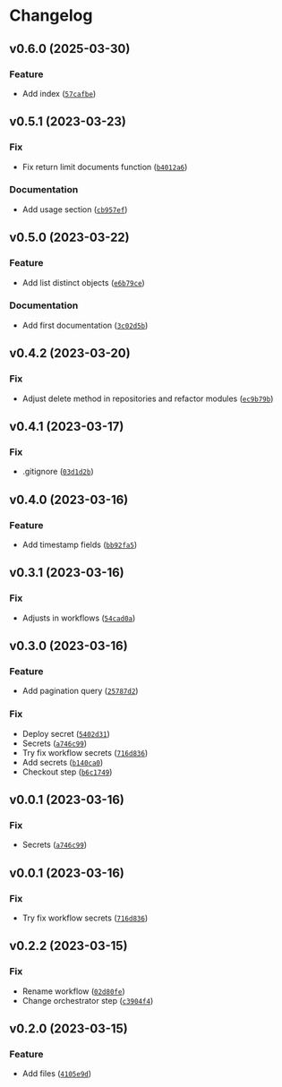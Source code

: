# Changelog

<!--next-version-placeholder-->

## v0.6.0 (2025-03-30)

### Feature

* Add index ([`57cafbe`](https://github.com/Ramon5/mongorepository/commit/57cafbe825377a7b7a89d4e96d8aedb9ded803c3))

## v0.5.1 (2023-03-23)
### Fix
* Fix return limit documents function ([`b4012a6`](https://github.com/Ramon5/mongorepository/commit/b4012a6b0ef4c6a7ce63c9191fea1c53239416e5))

### Documentation
* Add usage section ([`cb957ef`](https://github.com/Ramon5/mongorepository/commit/cb957ef0e1b27eec55438c58caafece9fe22e9df))

## v0.5.0 (2023-03-22)
### Feature
* Add list distinct objects ([`e6b79ce`](https://github.com/Ramon5/mongorepository/commit/e6b79ce4c3d27a0dd2e1f8f94def3e27351106ac))

### Documentation
* Add first documentation ([`3c02d5b`](https://github.com/Ramon5/mongorepository/commit/3c02d5b9055412f3605d62d6dca188074bce39dd))

## v0.4.2 (2023-03-20)
### Fix
* Adjust delete method in repositories and refactor modules ([`ec9b79b`](https://github.com/Ramon5/mongorepository/commit/ec9b79b5050a3c034944a07dcffcbadeb674d38c))

## v0.4.1 (2023-03-17)
### Fix
* .gitignore ([`03d1d2b`](https://github.com/Ramon5/mongorepository/commit/03d1d2ba2ef52405fd6ef72a23898a15cb39b68f))

## v0.4.0 (2023-03-16)
### Feature
* Add timestamp fields ([`bb92fa5`](https://github.com/Ramon5/mongorepository/commit/bb92fa54a3adb2a0d56b61c5a595368a5782b849))

## v0.3.1 (2023-03-16)
### Fix
* Adjusts in workflows ([`54cad0a`](https://github.com/Ramon5/mongorepository/commit/54cad0a8d7919fdf0179821a0f6290a0aa3e8b4a))

## v0.3.0 (2023-03-16)
### Feature
* Add pagination query ([`25787d2`](https://github.com/Ramon5/mongorepository/commit/25787d2e9725bc2274a878f42f12ac915f102ef3))

### Fix
* Deploy secret ([`5402d31`](https://github.com/Ramon5/mongorepository/commit/5402d31a435febc282301fa1cb8d268ad98c5c37))
* Secrets ([`a746c99`](https://github.com/Ramon5/mongorepository/commit/a746c991ac296cbc16445add68693c5f235ae54b))
* Try fix workflow secrets ([`716d836`](https://github.com/Ramon5/mongorepository/commit/716d8360ccdb2de0728db67296e3e9502c8e8d34))
* Add secrets ([`b140ca0`](https://github.com/Ramon5/mongorepository/commit/b140ca0d1a4349662dc4038e552ae9cf9752ba8e))
* Checkout step ([`b6c1749`](https://github.com/Ramon5/mongorepository/commit/b6c1749159aade67253774d9c2fcf1438bb78631))

## v0.0.1 (2023-03-16)
### Fix
* Secrets ([`a746c99`](https://github.com/Ramon5/mongorepository/commit/a746c991ac296cbc16445add68693c5f235ae54b))

## v0.0.1 (2023-03-16)
### Fix
* Try fix workflow secrets ([`716d836`](https://github.com/Ramon5/mongorepository/commit/716d8360ccdb2de0728db67296e3e9502c8e8d34))

## v0.2.2 (2023-03-15)
### Fix
* Rename workflow ([`02d80fe`](https://github.com/Ramon5/mongorepository/commit/02d80fe9c4b914e3298862b436546e32e24f8d09))
* Change orchestrator step ([`c3904f4`](https://github.com/Ramon5/mongorepository/commit/c3904f422221a45ae458a537d439aaa192e2b6d8))

## v0.2.0 (2023-03-15)
### Feature
* Add files ([`4105e9d`](https://github.com/Ramon5/mongorepository/commit/4105e9d9d756f876e775372eb1ac343f34f09837))
